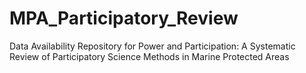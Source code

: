 # MPA_Participatory_Review
Data Availability Repository for Power and Participation: A Systematic Review of Participatory Science Methods in Marine Protected Areas
